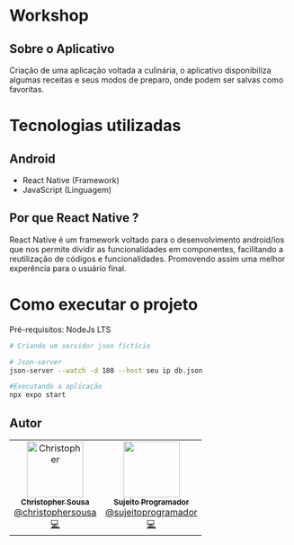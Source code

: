 # Workshop <Insider/>

## Sobre o Aplicativo

Criação de uma aplicação voltada a culinária, o aplicativo disponibiliza algumas receitas e seus modos de preparo, onde podem ser salvas como favorítas.

# Tecnologias utilizadas
## Android
- React Native (Framework)
- JavaScript (Linguagem)


## Por que React Native ?

React Native é um framework voltado para o desenvolvimento android/ios que nos permite dividir as funcionalidades em componentes, facilitando a reutilização de códigos e funcionalidades. Promovendo assim uma melhor experência para o usuário final.


# Como executar o projeto

Pré-requisitos: NodeJs LTS

```bash
# Criando um servidor json fictício

# Json-server
json-server --watch -d 180 --host seu ip db.json

#Executando a aplicação
npx expo start

```

## Autor

<table>
  <tr>
    <td align="center">
      <a href="http://github.com/christophersousa/">
        <img src="https://avatars.githubusercontent.com/u/61100762?s=400&u=791f8def6d6d9f23809227af4c69ccd16f4a6112&v=4" width="100px;" alt="Christopher"/>
        <br />
        <sub>
          <b>Christopher Sousa</b>
        </sub>
       </a>
       <br />
        <a href="https://www.linkedin.com/in/christopher-silva-857205205/" title="Linkedin">@christophersousa</a>
       <br />
       <a href="https://github.com/christophersousa/" title="Code">💻</a>
    </td>
    <td align="center">
      <a href="https://github.com/sujeitoprogramador">
        <img src="https://avatars.githubusercontent.com/u/49500316?s=200&v=4" width="100px;"/>
        <br />
        <sub>
          <b>Sujeito Programador</b>
        </sub>
       </a>
       <br />
        <a href="https://www.linkedin.com/company/sujeitoprogramador/" title="Linkedin">@sujeitoprogramador</a>
       <br />
       <a href="https://github.com/sujeitoprogramador" title="Code">💻</a>
    </td>
  </tr>
</table>
